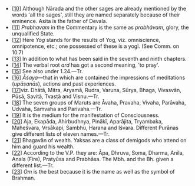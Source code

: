 - [[10](#page--1-0)] Although Nārada and the other sages are already mentioned by the words 'all the sages', still they are named separately because of their eminence. Asita is the father of Devala.
- [[11](#page--1-1)] *Prabhavam* in the Commentary is the same as *prabhāvam*, glory, the unqualified State.
- [[12](#page--1-2)] Here *Yog* stands for the results of Yog, viz. omniscience, omnipotence, etc.; one possessed of these is a yogī. (See Comm. on 10.7)
- [[13](#page--1-3)] In addition to what has been said in the seventh and ninth chapters.
- [[14](#page--1-4)] The verbal root *ard* has got a second meaning, 'to pray'.
- [[15](#page--1-5)] See also under 1.24.—Tr.
- [[16](#page--1-6)] *Āśaya*—that in which are contained the impressions of meditations (*upāsanās*), actions and past experiences.
- [[17](#page--1-7)]viz. Dhātā, Mitra, Aryamā, Rudra, Varuna, Sūrya, Bhaga, Vivasvān, Pūsā, Savitā, Tvasṭā and Visnu.—Tr.
- [[18](#page--1-8)] The seven groups of Maruts are Āvaha, Pravaha, Vivaha, Parāvaha, Udvaha, Saṁvaha and Parivaha.—Tr.
- [[19](#page--1-9)] It is the medium for the manifestation of Consciousness.
- [[20](#page--1-10)] Aja, Ekapāda, Ahirbudhnya, Pinākī, Aparājita, Tryambaka, Maheśvara, Vrsākapi, Śambhu, Harana and Iśvara. Different Purānas give different lists of eleven names.—Tr.
- [[21](#page--1-11)] Bhagavān of wealth. Yaksas are a class of demigods who attend on him and guard his wealth.
- [[22](#page--1-12)] According to the V.P. they are: Āpa, Dhruva, Soma, Dharma, Anila, Anala (Fire), Pratyūsa and Prabhāsa. The Mbh. and the Bh. given a different list.—Tr.
- [[23](#page--1-13)] *Om* is the best because it is the name as well as the symbol of Brahman.
